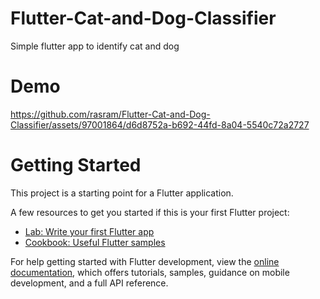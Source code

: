# Flutter-Cat-and-Dog-Classifier
Simple flutter app to identify cat and dog


# Demo
https://github.com/rasram/Flutter-Cat-and-Dog-Classifier/assets/97001864/d6d8752a-b692-44fd-8a04-5540c72a2727


# Getting Started
This project is a starting point for a Flutter application.

A few resources to get you started if this is your first Flutter project:

- [Lab: Write your first Flutter app](https://docs.flutter.dev/get-started/codelab)
- [Cookbook: Useful Flutter samples](https://docs.flutter.dev/cookbook)

For help getting started with Flutter development, view the
[online documentation](https://docs.flutter.dev/), which offers tutorials,
samples, guidance on mobile development, and a full API reference.
